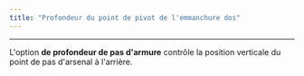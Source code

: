 ```yaml
---
title: "Profondeur du point de pivot de l'emmanchure dos"
---
```


***

L'option **de profondeur de pas d'armure** contrôle la position verticale du point de pas d'arsenal à l'arrière.




